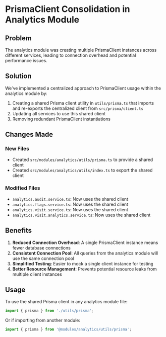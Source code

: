 # PrismaClient Consolidation in Analytics Module

## Problem
The analytics module was creating multiple PrismaClient instances across different services, leading to connection overhead and potential performance issues.

## Solution
We've implemented a centralized approach to PrismaClient usage within the analytics module by:

1. Creating a shared Prisma client utility in `utils/prisma.ts` that imports and re-exports the centralized client from `src/prisma/client.ts`
2. Updating all services to use this shared client
3. Removing redundant PrismaClient instantiations

## Changes Made

### New Files
- Created `src/modules/analytics/utils/prisma.ts` to provide a shared client
- Created `src/modules/analytics/utils/index.ts` to export the shared client

### Modified Files
- `analytics.audit.service.ts`: Now uses the shared client
- `analytics.flags.service.ts`: Now uses the shared client
- `analytics.visit.service.ts`: Now uses the shared client
- `analytics.visit.analytics.service.ts`: Now uses the shared client

## Benefits

1. **Reduced Connection Overhead**: A single PrismaClient instance means fewer database connections
2. **Consistent Connection Pool**: All queries from the analytics module will use the same connection pool
3. **Simplified Testing**: Easier to mock a single client instance for testing
4. **Better Resource Management**: Prevents potential resource leaks from multiple client instances

## Usage

To use the shared Prisma client in any analytics module file:

```typescript
import { prisma } from './utils/prisma';
```

Or if importing from another module:

```typescript
import { prisma } from '@modules/analytics/utils/prisma';
```